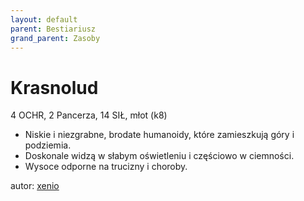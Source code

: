 ```yaml
---
layout: default
parent: Bestiariusz
grand_parent: Zasoby
---
```


# Krasnolud

4 OCHR, 2 Pancerza, 14 SIŁ, młot (k8)  

- Niskie i niezgrabne, brodate humanoidy, które zamieszkują góry i podziemia.
- Doskonale widzą w słabym oświetleniu i częściowo w ciemności.  
- Wysoce odporne na trucizny i choroby.  

autor: [xenio](https://xenioinabottle.blogspot.com)
